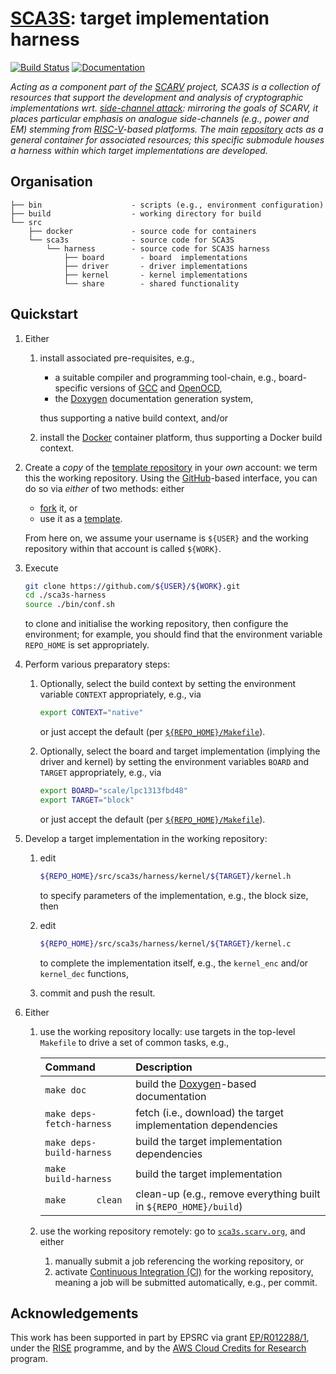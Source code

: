 # [SCA3S](https://github.com/scarv/sca3s): target implementation harness

<!--- -------------------------------------------------------------------- --->

[![Build Status](https://travis-ci.com/scarv/sca3s-harness.svg)](https://travis-ci.com/scarv/sca3s-harness)
[![Documentation](https://codedocs.xyz/scarv/sca3s-harness.svg)](https://codedocs.xyz/scarv/sca3s-harness)

<!--- -------------------------------------------------------------------- --->

*Acting as a component part of the
[SCARV](https://www.scarv.org)
project,
SCA3S is a collection of resources that support the development 
and analysis of cryptographic implementations wrt.
[side-channel attack](https://en.wikipedia.org/wiki/Side-channel_attack):
mirroring the goals of SCARV, it places particular emphasis on analogue 
side-channels (e.g., power and EM) stemming from
[RISC-V](https://riscv.org)-based
platforms.
The main
[repository](https://github.com/scarv/sca3s)
acts as a general container for associated resources;
this specific submodule houses
a harness within which target implementations are developed.*

<!--- -------------------------------------------------------------------- --->

## Organisation

```
├── bin                    - scripts (e.g., environment configuration)
├── build                  - working directory for build
└── src
    ├── docker             - source code for containers
    └── sca3s              - source code for SCA3S
        └── harness        - source code for SCA3S harness
            ├── board        - board  implementations
            ├── driver       - driver implementations
            ├── kernel       - kernel implementations
            └── share        - shared functionality
```

<!--- -------------------------------------------------------------------- --->

## Quickstart

1. Either

   1. install associated pre-requisites, e.g.,

      - a suitable
        compiler 
        and 
        programming 
        tool-chain,
        e.g., board-specific versions of
        [GCC](https://gcc.gnu.org)
        and
        [OpenOCD](http://openocd.org),
      - the
        [Doxygen](http://www.doxygen.nl)
        documentation generation system,

      thus supporting a native build context,
      and/or

   2. install the 
      [Docker](https://www.docker.com)
      container platform,
      thus supporting a Docker build context.

2. Create a *copy* of the 
   [template repository](https://github.com/scarv/sca3s-harness)
   in your *own* account: we term this the working repository.
   Using the
   [GitHub](https://github.com)-based
   interface, you can do so via *either* of two methods: either

   - [fork](https://help.github.com/en/articles/fork-a-repo) it,
     or
   - use it as a [template](https://help.github.com/en/articles/creating-a-repository-from-a-template).

   From here on, we assume your username is `${USER}` and the 
   working repository within that account is called `${WORK}`.

3. Execute

   ```sh
   git clone https://github.com/${USER}/${WORK}.git
   cd ./sca3s-harness
   source ./bin/conf.sh
   ```

   to clone and initialise the working repository,
   then configure the environment;
   for example, you should find that the environment variable
   `REPO_HOME`
   is set appropriately.

3. Perform various preparatory steps:

   1. Optionally,
      select the
      build context
      by setting the environment variable
      `CONTEXT`
      appropriately,
      e.g., via

      ```sh
      export CONTEXT="native"
      ```
  
      or just accept the default (per [`${REPO_HOME}/Makefile`](./Makefile)).

   2. Optionally, 
      select the
      board
      and
      target implementation (implying the driver and kernel)
      by setting the environment variables
      `BOARD`
      and
      `TARGET`
      appropriately,
      e.g., via

      ```sh
      export BOARD="scale/lpc1313fbd48"
      export TARGET="block"
      ```

      or just accept the default (per [`${REPO_HOME}/Makefile`](./Makefile)).

5. Develop a target implementation in the working repository:

   1. edit

      ```sh
      ${REPO_HOME}/src/sca3s/harness/kernel/${TARGET}/kernel.h
      ```

      to specify parameters of the implementation, 
      e.g., the block size,
      then

   2. edit

      ```sh
      ${REPO_HOME}/src/sca3s/harness/kernel/${TARGET}/kernel.c
      ```

      to complete the implementation itself, 
      e.g., the `kernel_enc` and/or `kernel_dec` functions,

   3. commit and push the result.

6. Either

   1. use the working repository  locally:
      use targets in the top-level `Makefile` to drive a set of
      common tasks, e.g.,

      | Command                   | Description
      | :------------------------ | :--------------------------------------------------------------- |
      | `make doc`                | build the [Doxygen](http://www.doxygen.nl)-based documentation   |
      | `make deps-fetch-harness` | fetch (i.e., download) the target implementation dependencies    |
      | `make deps-build-harness` | build                  the target implementation dependencies    |
      | `make      build-harness` | build                  the target implementation                 |
      | `make      clean`         | clean-up (e.g., remove everything built in `${REPO_HOME}/build`) |


   2. use the working repository remotely:
      go to
      [`sca3s.scarv.org`](https://sca3s.scarv.org),
      and either

      1. manually submit a job referencing the working repository,
         or
      2. activate
         [Continuous Integration (CI)](https://en.wikipedia.org/wiki/Continuous_integration)
         for the working repository, meaning a job will be submitted 
         automatically, e.g., per commit.

<!--- -------------------------------------------------------------------- --->

## Acknowledgements

This work has been supported in part by EPSRC via grant 
[EP/R012288/1](https://gow.epsrc.ukri.org/NGBOViewGrant.aspx?GrantRef=EP/R012288/1),
under the [RISE](http://www.ukrise.org) programme, and by the
[AWS Cloud Credits for Research](https://aws.amazon.com/research-credits)
program.

<!--- -------------------------------------------------------------------- --->
